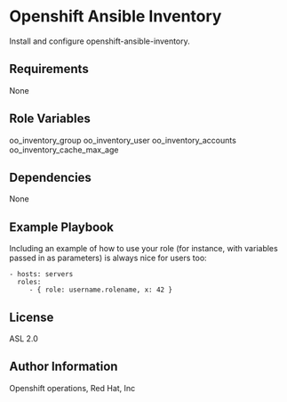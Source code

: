 Openshift Ansible Inventory
=========

Install and configure openshift-ansible-inventory.

Requirements
------------

None

Role Variables
--------------

oo_inventory_group
oo_inventory_user
oo_inventory_accounts
oo_inventory_cache_max_age

Dependencies
------------

None

Example Playbook
----------------

Including an example of how to use your role (for instance, with variables passed in as parameters) is always nice for users too:

    - hosts: servers
      roles:
         - { role: username.rolename, x: 42 }

License
-------

ASL 2.0

Author Information
------------------

Openshift operations, Red Hat, Inc
